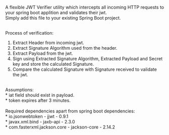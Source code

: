 A flexible JWT Verifier utility which intercepts all incoming HTTP requests to your spring boot applition and validates their jwt. <br>
Simply add this file to your existing Spring Boot project. <br> <br>

Process of verification:<br>
 1. Extract Header from incoming jwt.<br>
 2. Extract Signature Algorithm used from the header.<br>
 3. Extract Payload from the jwt.<br>
 4. Sign using Extracted Signature Algorithm, Extracted Payload and Secret key and store the calculated Signature.<br>
 5. Compare the calculated Signature with Signature received to validate the jwt.<br>
<br>
Assumptions:<br>
* iat field should exist in payload.<br>
* token expires after 3 minutes. <br>
<br>
Required dependencies apart from spring boot dependencies:<br>
* io.jsonwebtoken - jjwt - 0.9.1 <br>
* javax.xml.bind - jaxb-api - 2.3.0 <br>
* com.fasterxml.jackson.core - jackson-core - 2.14.2
